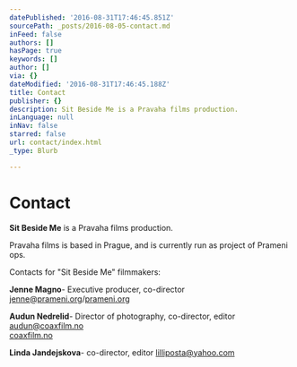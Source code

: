 ```yaml
---
datePublished: '2016-08-31T17:46:45.851Z'
sourcePath: _posts/2016-08-05-contact.md
inFeed: false
authors: []
hasPage: true
keywords: []
author: []
via: {}
dateModified: '2016-08-31T17:46:45.188Z'
title: Contact
publisher: {}
description: Sit Beside Me is a Pravaha films production.
inLanguage: null
inNav: false
starred: false
url: contact/index.html
_type: Blurb

---
```

# Contact

**Sit Beside Me** is a Pravaha films production.

Pravaha films is based in Prague, and is currently run as project of Prameni ops.

Contacts for "Sit Beside Me" filmmakers:

**Jenne Magno**- Executive producer, co-director [jenne@prameni.org][0]/[prameni.org][1]

**Audun Nedrelid**- Director of photography, co-director, editor [audun@coaxfilm.no][2]  
[coaxfilm.no][3]

**Linda Jandejskova**- co-director, editor [lilliposta@yahoo.com][4]

[0]: mailto:jenne@prameni.org
[1]: http://prameni.org/ "Pramení"
[2]: mailto:audun@coaxfilm.no
[3]: http://coaxfilm.no/
[4]: http://mailto:lilliposta@yahoo.com/